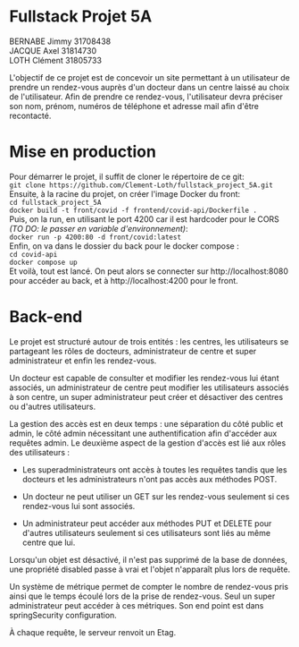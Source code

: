 
# Fullstack Projet 5A

BERNABE Jimmy 31708438  
JACQUE Axel 31814730  
LOTH Clément 31805733  
  
L'objectif de ce projet est de concevoir un site permettant à un utilisateur de prendre un rendez-vous auprès d'un docteur dans un centre laissé au choix de l'utilisateur. Afin de prendre ce rendez-vous, l'utilisateur devra préciser son nom, prénom, numéros de téléphone et adresse mail afin d'être recontacté.
  
# Mise en production
Pour démarrer le projet, il suffit de cloner le répertoire de ce git:  
```git clone https://github.com/Clement-Loth/fullstack_project_5A.git```  
Ensuite, à la racine du projet, on créer l'image Docker du front:  
```cd fullstack_project_5A```  
```docker build -t front/covid -f frontend/covid-api/Dockerfile .```  
Puis, on la run, en utilisant le port 4200 car il est hardcoder pour le CORS *(TO DO: le passer en variable d'environnement)*:  
```docker run -p 4200:80 -d front/covid:latest```  
Enfin, on va dans le dossier du back pour le docker compose :  
```cd covid-api```  
```docker compose up```  
Et voilà, tout est lancé. On peut alors se connecter sur http://localhost:8080 pour accéder au back, et à http://localhost:4200 pour le front.  
  
# Back-end

Le projet est structuré autour de trois entités : les centres, les utilisateurs se partageant les rôles de docteurs, administrateur de centre et super administrateur et enfin les rendez-vous.

Un docteur est capable de consulter et modifier les rendez-vous lui étant associés, un administrateur de centre peut modifier les utilisateurs associés à son centre, un super administrateur peut créer et désactiver des centres ou d'autres utilisateurs.

La gestion des accès est en deux temps : une séparation du côté public et admin, le côté admin nécessitant une authentification afin d'accéder aux requêtes admin. Le deuxième aspect de la gestion d'accès est lié aux rôles des utilisateurs :

- Les superadministrateurs ont accès à toutes les requêtes tandis que les docteurs et les administrateurs n'ont pas accès aux méthodes POST.

- Un docteur ne peut utiliser un GET sur les rendez-vous seulement si ces rendez-vous lui sont associés.

- Un administrateur peut accéder aux méthodes PUT et DELETE pour d'autres utilisateurs seulement si ces utilisateurs sont liés au même centre que lui.

Lorsqu'un objet est désactivé, il n'est pas supprimé de la base de données, une propriété disabled passe à vrai et l'objet n'apparaît plus lors de requête.

Un système de métrique permet de compter le nombre de rendez-vous pris ainsi que le temps écoulé lors de la prise de rendez-vous. Seul un super administrateur peut accéder à ces métriques. Son end point est dans springSecurity configuration.

À chaque requête, le serveur renvoit un Etag.
